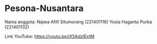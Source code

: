 # Pesona-Nusantara
Nama anggota:
Najwa Afifi Situmorang (221401116)
Yosia Haganta Purba (221401132)

Link YouTube: https://youtu.be/iX5AdzlExtM
